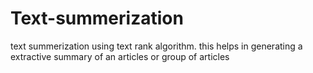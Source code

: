 # Text-summerization
text summerization using text rank algorithm. this helps in generating a extractive summary of an articles or group of articles
